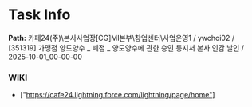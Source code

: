 # Task Info

**Path:** 카페24(주)\본사사업장\[CG]MI본부\창업센터\사업운영1 / ywchoi02 / [351319] 가맹점 양도양수 _ 폐점 _ 양도양수에 관한 승인 통지서 본사 인감 날인 / 2025-10-01_00-00-00

### WIKI
- ["https://cafe24.lightning.force.com/lightning/page/home"]


